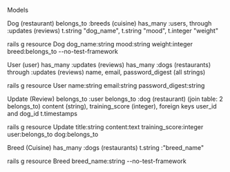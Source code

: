 Models

Dog (restaurant)
belongs_to :breeds (cuisine)
has_many :users, through :updates (reviews)
t.string "dog_name", t.string "mood", t.integer "weight"

rails g resource Dog dog_name:string mood:string weight:integer breed:belongs_to --no-test-framework

User (user)
has_many :updates (reviews)
has_many :dogs (restaurants) through :updates (reviews)
name, email, password_digest (all strings)

rails g resource User name:string email:string password_digest:string

Update (Review)
belongs_to :user
belongs_to :dog (restaurant)
(join table: 2 belongs_to)
content (string), training_score (integer), foreign keys user_id and dog_id t.timestamps

rails g resource Update title:string content:text training_score:integer user:belongs_to dog:belongs_to

Breed (Cuisine)
has_many :dogs (restaurants)
t.string :"breed_name"

rails g resource Breed breed_name:string --no-test-framework

